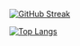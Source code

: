 


[![GitHub Streak](https://streak-stats.demolab.com?user=MarkoDjuric&currStreakNum=000000BE&background=92ADEB&ring=EBE374&currStreakLabel=423928EC&fire=EBD9A8)](https://git.io/streak-stats)


[![Top Langs](https://github-readme-stats.vercel.app/api/top-langs/?username=MarkoDjuric)](https://github.com/anuraghazra/github-readme-stats)



